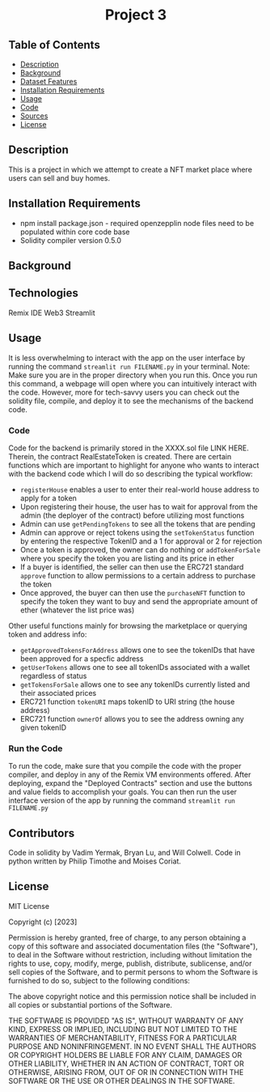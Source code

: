<h1 align="center">Project 3</h1>

## Table of Contents

- [Description](#description)
- [Background](#background)
- [Dataset Features](#dataset_features)
- [Installation Requirements](#installation-requirements)
- [Usage](#usage)
- [Code](#code)
- [Sources](#sources)
- [License](#license)

## Description
This is a project in which we attempt to create a NFT market place where users can sell and buy homes.

## Installation Requirements
- npm install package.json - required openzepplin node files need to be populated within core code base
- Solidity compiler version 0.5.0

## Background

## Technologies
Remix IDE
Web3
Streamlit


## Usage
It is less overwhelming to interact with the app on the user interface by running the command `streamlit run FILENAME.py` in your terminal. Note: Make sure you are in the proper directory when you run this. Once you run this command, a webpage will open where you can intuitively interact with the code. However, more for tech-savvy users you can check out the solidity file, compile, and deploy it to see the mechanisms of the backend code.

### Code
Code for the backend is primarily stored in the XXXX.sol file LINK HERE. Therein, the contract RealEstateToken is created.
There are certain functions which are important to highlight for anyone who wants to interact with the backend code which I will do so describing the typical workflow:

- `registerHouse` enables a user to enter their real-world house address to apply for a token
- Upon registering their house, the user has to wait for approval from the admin (the deployer of the contract) before utilizing most functions
- Admin can use `getPendingTokens` to see all the tokens that are pending
- Admin can approve or reject tokens using the `setTokenStatus` function by entering the respective TokenID and a 1 for approval or 2 for rejection
- Once a token is approved, the owner can do nothing or `addTokenForSale` where you specify the token you are listing and its price in ether
- If a buyer is identified, the seller can then use the ERC721 standard `approve` function to allow permissions to a certain address to purchase the token
- Once approved, the buyer can then use the `purchaseNFT` function to specify the token they want to buy and send the appropriate amount of ether (whatever the list price was)

Other useful functions mainly for browsing the marketplace or querying token and address info:
- `getApprovedTokensForAddress` allows one to see the tokenIDs that have been approved for a specfic address
- `getUserTokens` allows one to see all tokenIDs associated with a wallet regardless of status
- `getTokensForSale` allows one to see any tokenIDs currently listed and their associated prices
- ERC721 function `tokenURI` maps tokenID to URI string (the house address)
- ERC721 function `ownerOf` allows you to see the address owning any given tokenID





### Run the Code

To run the code, make sure that you compile the code with the proper compiler, and deploy in any of the Remix VM environments offered. After deploying, expand the "Deployed Contracts" section and use the buttons and value fields to accomplish your goals. You can then run the user interface version of the app by running the command `streamlit run FILENAME.py`

## Contributors

Code in solidity by Vadim Yermak, Bryan Lu, and Will Colwell. Code in python written by Philip Timothe and Moises Coriat.

## License

MIT License

Copyright (c) [2023]

Permission is hereby granted, free of charge, to any person obtaining a copy of this software and associated documentation files (the "Software"), to deal in the Software without restriction, including without limitation the rights to use, copy, modify, merge, publish, distribute, sublicense, and/or sell copies of the Software, and to permit persons to whom the Software is furnished to do so, subject to the following conditions:

The above copyright notice and this permission notice shall be included in all copies or substantial portions of the Software.

THE SOFTWARE IS PROVIDED "AS IS", WITHOUT WARRANTY OF ANY KIND, EXPRESS OR IMPLIED, INCLUDING BUT NOT LIMITED TO THE WARRANTIES OF MERCHANTABILITY, FITNESS FOR A PARTICULAR PURPOSE AND NONINFRINGEMENT. IN NO EVENT SHALL THE AUTHORS OR COPYRIGHT HOLDERS BE LIABLE FOR ANY CLAIM, DAMAGES OR OTHER LIABILITY, WHETHER IN AN ACTION OF CONTRACT, TORT OR OTHERWISE, ARISING FROM, OUT OF OR IN CONNECTION WITH THE SOFTWARE OR THE USE OR OTHER DEALINGS IN THE SOFTWARE.
